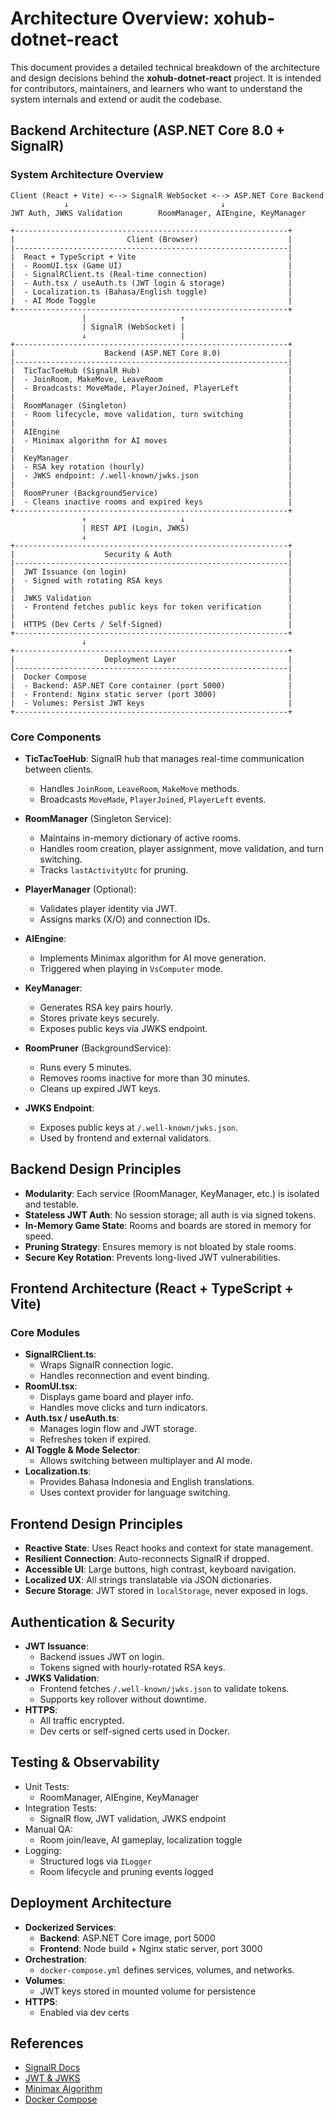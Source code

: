 # Architecture Overview: xohub-dotnet-react
This document provides a detailed technical breakdown of the architecture and design decisions behind the **xohub-dotnet-react** project. It is intended for contributors, maintainers, and learners who want to understand the system internals and extend or audit the codebase.

##  Backend Architecture (ASP.NET Core 8.0 + SignalR)
### System Architecture Overview
```
Client (React + Vite) <--> SignalR WebSocket <--> ASP.NET Core Backend
            ↓                                  ↓
JWT Auth, JWKS Validation        RoomManager, AIEngine, KeyManager  
```
```
+-------------------------------------------------------------+
|                         Client (Browser)                    |
|-------------------------------------------------------------|
|  React + TypeScript + Vite                                  |
|  - RoomUI.tsx (Game UI)                                     |
|  - SignalRClient.ts (Real-time connection)                  |
|  - Auth.tsx / useAuth.ts (JWT login & storage)              |
|  - Localization.ts (Bahasa/English toggle)                  |
|  - AI Mode Toggle                                           |
+-------------------------------------------------------------+
                |                     ↑
                | SignalR (WebSocket) |
                ↓                     |
+-------------------------------------------------------------+
|                    Backend (ASP.NET Core 8.0)               |
|-------------------------------------------------------------|
|  TicTacToeHub (SignalR Hub)                                 |
|  - JoinRoom, MakeMove, LeaveRoom                            |
|  - Broadcasts: MoveMade, PlayerJoined, PlayerLeft           |
|                                                             |
|  RoomManager (Singleton)                                    |
|  - Room lifecycle, move validation, turn switching          |
|                                                             |
|  AIEngine                                                   |
|  - Minimax algorithm for AI moves                           |
|                                                             |
|  KeyManager                                                 |
|  - RSA key rotation (hourly)                                |
|  - JWKS endpoint: /.well-known/jwks.json                    |
|                                                             |
|  RoomPruner (BackgroundService)                             |
|  - Cleans inactive rooms and expired keys                   |
+-------------------------------------------------------------+
                ↑                     ↓
                | REST API (Login, JWKS)
                ↓
+-------------------------------------------------------------+
|                    Security & Auth                          |
|-------------------------------------------------------------|
|  JWT Issuance (on login)                                    |
|  - Signed with rotating RSA keys                            |
|                                                             |
|  JWKS Validation                                            |
|  - Frontend fetches public keys for token verification      |
|                                                             |
|  HTTPS (Dev Certs / Self-Signed)                            |
+-------------------------------------------------------------+
                ↓
+-------------------------------------------------------------+
|                    Deployment Layer                         |
|-------------------------------------------------------------|
|  Docker Compose                                             |
|  - Backend: ASP.NET Core container (port 5000)              |
|  - Frontend: Nginx static server (port 3000)                |
|  - Volumes: Persist JWT keys                                |
+-------------------------------------------------------------+
```
### Core Components
- **TicTacToeHub**: SignalR hub that manages real-time communication between clients.

    - Handles `JoinRoom`, `LeaveRoom`, `MakeMove` methods.
    - Broadcasts `MoveMade`, `PlayerJoined`, `PlayerLeft` events.
- **RoomManager** (Singleton Service):
    - Maintains in-memory dictionary of active rooms.
    - Handles room creation, player assignment, move validation, and turn switching.
    - Tracks `lastActivityUtc` for pruning.
- **PlayerManager** (Optional):
    - Validates player identity via JWT.
    - Assigns marks (X/O) and connection IDs.
- **AIEngine**:
    - Implements Minimax algorithm for AI move generation.
    - Triggered when playing in `VsComputer` mode.
- **KeyManager**:
    - Generates RSA key pairs hourly.
    - Stores private keys securely.
    - Exposes public keys via JWKS endpoint.
- **RoomPruner** (BackgroundService):
    - Runs every 5 minutes.
    - Removes rooms inactive for more than 30 minutes.
    - Cleans up expired JWT keys.
- **JWKS Endpoint**:
    - Exposes public keys at `/.well-known/jwks.json`.
    - Used by frontend and external validators.

## Backend Design Principles
- **Modularity**: Each service (RoomManager, KeyManager, etc.) is isolated and testable.
- **Stateless JWT Auth**: No session storage; all auth is via signed tokens.
- **In-Memory Game State**: Rooms and boards are stored in memory for speed.
- **Pruning Strategy**: Ensures memory is not bloated by stale rooms.
- **Secure Key Rotation**: Prevents long-lived JWT vulnerabilities.

## Frontend Architecture (React + TypeScript + Vite)
### Core Modules
- **SignalRClient.ts**:
    - Wraps SignalR connection logic.
    - Handles reconnection and event binding.
- **RoomUI.tsx**:
    - Displays game board and player info.
    - Handles move clicks and turn indicators.
- **Auth.tsx / useAuth.ts**:
    - Manages login flow and JWT storage.
    - Refreshes token if expired.
- **AI Toggle & Mode Selector**:
    - Allows switching between multiplayer and AI mode.
- **Localization.ts**:
    - Provides Bahasa Indonesia and English translations.
    - Uses context provider for language switching.

## Frontend Design Principles
- **Reactive State**: Uses React hooks and context for state management.
- **Resilient Connection**: Auto-reconnects SignalR if dropped.
- **Accessible UI**: Large buttons, high contrast, keyboard navigation.
- **Localized UX**: All strings translatable via JSON dictionaries.
- **Secure Storage**: JWT stored in `localStorage`, never exposed in logs.

## Authentication & Security
- **JWT Issuance**:
    - Backend issues JWT on login.
    - Tokens signed with hourly-rotated RSA keys.
- **JWKS Validation**:
    - Frontend fetches `/.well-known/jwks.json` to validate tokens.
    - Supports key rollover without downtime.
- **HTTPS**:
    - All traffic encrypted.
    - Dev certs or self-signed certs used in Docker.

## Testing & Observability
- Unit Tests:
    - RoomManager, AIEngine, KeyManager
- Integration Tests:
    - SignalR flow, JWT validation, JWKS endpoint
- Manual QA:
    - Room join/leave, AI gameplay, localization toggle
- Logging:
    - Structured logs via `ILogger`
    - Room lifecycle and pruning events logged

## Deployment Architecture
- **Dockerized Services**:
    - **Backend**: ASP.NET Core image, port 5000
    - **Frontend**: Node build + Nginx static server, port 3000
- **Orchestration**:
    - `docker-compose.yml` defines services, volumes, and networks.
- **Volumes**:
    - JWT keys stored in mounted volume for persistence
- **HTTPS**:
    - Enabled via dev certs

## References
- [SignalR Docs](https://learn.microsoft.com/en-us/aspnet/core/signalr/introduction)
- [JWT & JWKS](https://auth0.com/docs/secure/tokens/json-web-tokens/json-web-key-sets)
- [Minimax Algorithm](https://en.wikipedia.org/wiki/Minimax)
- [Docker Compose](https://docs.docker.com/compose/)